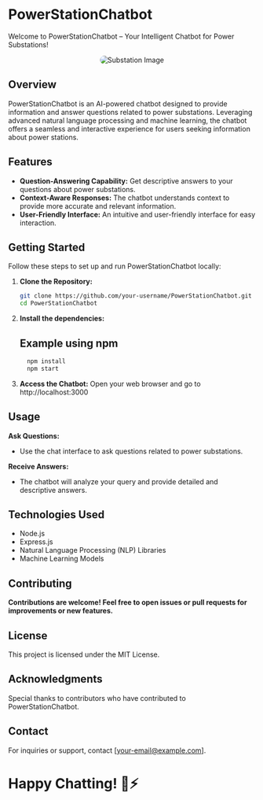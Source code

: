 # PowerStationChatbot

Welcome to PowerStationChatbot – Your Intelligent Chatbot for Power Substations!
<div align="center">
  <img src="https://github.com/pranjal-yadav05/PowerStationChatbot/raw/main/test/data/substation3.jpg" alt="Substation Image" style="border-radius: 10px;">
</div>

## Overview

PowerStationChatbot is an AI-powered chatbot designed to provide information and answer questions related to power substations. Leveraging advanced natural language processing and machine learning, the chatbot offers a seamless and interactive experience for users seeking information about power stations.

## Features

- **Question-Answering Capability:** Get descriptive answers to your questions about power substations.
- **Context-Aware Responses:** The chatbot understands context to provide more accurate and relevant information.
- **User-Friendly Interface:** An intuitive and user-friendly interface for easy interaction.

## Getting Started

Follow these steps to set up and run PowerStationChatbot locally:

1. **Clone the Repository:**
   ```bash
   git clone https://github.com/your-username/PowerStationChatbot.git
   cd PowerStationChatbot
2. **Install the dependencies:**
    ## Example using npm
    ```bash
      npm install
      npm start
3. **Access the Chatbot:**
    Open your web browser and go to http://localhost:3000

## Usage
  **Ask Questions:**
  - Use the chat interface to ask questions related to power substations.

  **Receive Answers:**
  - The chatbot will analyze your query and provide detailed and descriptive answers.

## Technologies Used
  - Node.js
  - Express.js
  - Natural Language Processing (NLP) Libraries
  - Machine Learning Models

## Contributing
**Contributions are welcome! Feel free to open issues or pull requests for improvements or new features.**

## License
This project is licensed under the MIT License.

## Acknowledgments
Special thanks to contributors who have contributed to PowerStationChatbot.

## Contact
For inquiries or support, contact [your-email@example.com].

# Happy Chatting! 🤖⚡️

